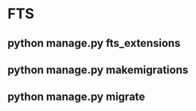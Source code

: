 # FTS
## python manage.py fts_extensions
## python manage.py makemigrations 
## python manage.py migrate
